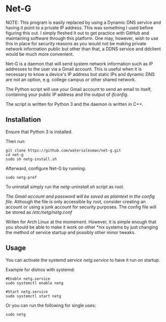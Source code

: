 Net-G
==
NOTE: This program is easily replaced by using a Dynamic DNS service and having it point to a private IP address. This was something I used before figuring this out. I simply fleshed it out to get practice with GitHub and maintaining software through this platform. One may, however, wish to use this in place for security reasons as you would not be making private network information public but other than that, a DDNS service and ddclient would be much more convenient.

Net-G is a daemon that will send system network information such as IP addresses to the user via a Gmail account. This is useful when it is necessary to know a device's IP address but static IPs and dynamic DNS are not an option, e.g. college campus or other shared network.

The Python script will use your Gmail account to send an email to itself, containing your public IP address and the output of *ifconfig*.

The script is written for Python 3 and the daemon is written in C++.


Installation
--
Ensure that Python 3 is installed.

Then run:
```
git clone https://github.com/watersalesman/net-g.git
cd net-g
sudo sh netg-install.sh
```

Afterward, configure Net-G by running:
```
sudo netg-pref
```
To uninstall simply run the *netg-uninstall.sh* script as root.

*The Gmail account and password will be saved as plaintext in the config file.* Although the file is only accessible by root, consider creating an account or using a junk account for security purposes. The config file will be stored as */etc/netg/netg.conf*

Writen for Arch Linux at the momement. However, it is simple enough that you should be able to make it work on other \*nix systems by just changing the method of service startup and possibly other minor tweaks.

Usage
--
You can activate the systemd service *netg.service* to have it run on startup.

Example for distros with systemd:
```
#Enable netg.service
sudo systemctl enable netg

#Start netg.service
sudo systemctl start netg
```

Or you can run the following for single uses:
```
sudo netg
```

